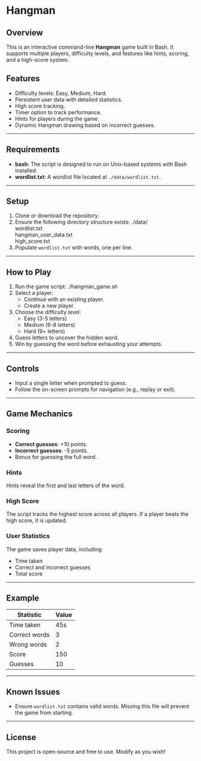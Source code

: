 # Hangman

## Overview
This is an interactive command-line **Hangman** game built in Bash. It supports multiple players, difficulty levels, and features like hints, scoring, and a high-score system.

## Features
- Difficulty levels: Easy, Medium, Hard.
- Persistent user data with detailed statistics.
- High score tracking.
- Timer option to track performance.
- Hints for players during the game.
- Dynamic Hangman drawing based on incorrect guesses.

---

## Requirements
- **bash**: The script is designed to run on Unix-based systems with Bash installed.
- **wordlist.txt**: A wordlist file located at `./data/wordlist.txt`.

---

## Setup
1. Clone or download the repository.
2. Ensure the following directory structure exists:
    ./data/  
      wordlist.txt  
      hangman_user_data.txt  
      high_score.txt  
3. Populate `wordlist.txt` with words, one per line.

---

## How to Play
1. Run the game script:
    ./hangman_game.sh  
2. Select a player:
    - Continue with an existing player.
    - Create a new player.
3. Choose the difficulty level:
    - Easy (3-5 letters)
    - Medium (6-8 letters)
    - Hard (9+ letters)
4. Guess letters to uncover the hidden word.
5. Win by guessing the word before exhausting your attempts.

---

## Controls
- Input a single letter when prompted to guess.
- Follow the on-screen prompts for navigation (e.g., replay or exit).

---

## Game Mechanics
### Scoring
- **Correct guesses**: +10 points.
- **Incorrect guesses**: -5 points.
- Bonus for guessing the full word.

### Hints
Hints reveal the first and last letters of the word.

### High Score
The script tracks the highest score across all players. If a player beats the high score, it is updated.

### User Statistics
The game saves player data, including:
- Time taken
- Correct and incorrect guesses
- Total score

---

## Example
| Statistic       | Value          |
|------------------|----------------|
| Time taken       | 45s           |
| Correct words    | 3             |
| Wrong words      | 2             |
| Score            | 150           |
| Guesses          | 10            |

---

## Known Issues
- Ensure `wordlist.txt` contains valid words. Missing this file will prevent the game from starting.

---

## License
This project is open-source and free to use. Modify as you wish!
